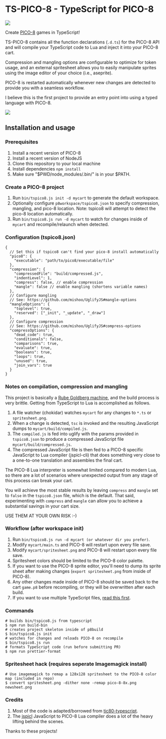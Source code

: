 # TS-PICO-8 - TypeScript for PICO-8

![](pico8.png)

Create [PICO-8](https://www.lexaloffle.com/pico-8.php) games in TypeScript!

TS-PICO-8 contains all the function declarations (`.d.ts`) for the PICO-8 API
and will compile your TypeScript code to Lua and inject it into your PICO-8 cart.

Compression and mangling options are configurable to optimize for token usage, and
an external spritesheet allows you to easily manipulate sprites using the image
editor of your choice (i.e., aseprite).

PICO-8 is restarted automatically whenever new changes are detected to provide you
with a seamless workflow.

I believe this is the first project to provide an entry point into
using a typed language with PICO-8.

![](demo.gif)

## Installation and usage

### Prerequisites

1. Install a recent version of PICO-8
2. Install a recent version of NodeJS
3. Clone this repository to your local machine
4. Install dependencies `npm install`
5. Make sure "$PWD/node_modules/.bin/" is in your $PATH.

### Create a PICO-8 project

1. Run `bin/tspico8.js init -d mycart` to generate the default workspace.
2. Optionally configure `p8workspace/tspico8.json` to specify compression, mangling, and pico-8 location. Note: tspico8 will attempt to detect the pico-8 location automatically.
3. Run `bin/tspico8.js run -d mycart` to watch for changes inside of `mycart` and recompile/relaunch when detected.

### Configuration (tspico8.json)

```
{
  // Set this if tspico8 can't find your pico-8 install automatically
  "pico8": {
    "executable": "path/to/pico8/executable/file"
  },
  "compression": { 
    "compressedFile": "build/compressed.js",
    "indentLevel": 1,
    "compress": false, // enable compression
    "mangle": false // enable mangling (shortens variable names)
  },
  // Configure mangling
  // See: https://github.com/mishoo/UglifyJS#mangle-options
  "mangleOptions": {
    "toplevel": true,
    "reserved": ["_init", "_update", "_draw"]
  },
  // Configure compression
  // See: https://github.com/mishoo/UglifyJS#compress-options
  "compressOptions": {
    "dead_code": true,
    "conditionals": false,
    "comparisons": true,
    "evaluate": true,
    "booleans": true,
    "loops": true,
    "unused": true,
    "join_vars": true
  }
}
```

### Notes on compilation, compression and mangling

This project is basically a [Rube Goldberg machine](https://en.wikipedia.org/wiki/Rube_Goldberg_machine), and the build process is very brittle. Getting from TypeScript to
Lua is accomplished as follows.

1. A file watcher (chokidar) watches `mycart` for any changes to `*.ts` or `spritesheet.png`.
2. When a change is detected, `tsc` is invoked and the resulting JavaScript dumps to `mycart/build/compiled.js`.
3. The `compiled.js` is fed into uglify with the params provided in `tspico8.json`
 to produce a compressed JavaScript file `mycart/build/compressed.js`.
4. The compressed JavaScript file is then fed to a PICO-8 specific JavaScript to Lua compiler (jspicl-cli) that does something very close to a one-to-one translation and assembles the final cart.

The PICO-8 Lua interpreter is somewhat limited compared to modern Lua, so there are a lot of
scenarios where unexpected output from any stage of this process can break your cart.

You will achieve the most stable results by leaving `compress` and `mangle` set to `false` in the
`tspico8.json` file, which is the default. That said, experimenting with `compress` and `mangle`
can allow you to achieve a substantial savings in your cart size.

USE THEM AT YOUR OWN RISK :-)

### Workflow (after workspace init)

1. Run `bin/tspico8.js run -d mycart (or whatever dir you prefer)`.
2. Modify `mycart/main.ts` and PICO-8 will restart upon every file save.
3. Modify `mycart/spritesheet.png` and PICO-8 will restart upon every file save.
4. Spritesheet colors should be limited to the PICO-8 color palette.
5. If you want to use the PICO-8 sprite editor, you'll need to dump its sprite sheet after
making changes (`export spritesheet.png` from inside of PICO-8).
6. Any other changes made inside of PICO-8 should be saved back to the cart `game.p8` before
recompiling, or they will be overwritten after each build.
7. If you want to use multiple TypeScript files, [read this first](https://github.com/scambier/tic80-typescript/issues/9).

### Commands

    # builds bin/tspico8.js from typescript
    $ npm run build-bin
    # creates project skeleton inside of p8build
    $ bin/tspico8.js init
    # watches for changes and reloads PICO-8 on recompile
    $ bin/tspico8.js run
    # formats TypeScript code (run before submitting PR)
    $ npm run prettier-format

### Spritesheet hack (requires seperate Imagemagick install)
    # Use imagemagick to remap a 128x128 spritesheet to the PICO-8 color map (included in repo)
    $ convert spritesheet.png -dither none -remap pico-8-8x.png newsheet.png

### Credits

1. Most of the code is adapted/borrowed from [tic80-typescript](https://github.com/scambier/tic80-typescript).
2. The [jspicl](https://github.com/jspicl/jspicl) JavaScript to PICO-8 Lua compiler does a lot of
the heavy lifting behind the scenes.

Thanks to these projects!
